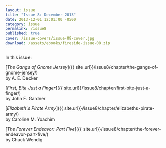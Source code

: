 ```yaml
---
layout: issue
title: "Issue 8: December 2013"
date: 2013-12-01 12:01:00 -0500
category: issue
permalink: /issue8
published: true
cover: /issue-covers/issue-08-cover.jpg
download: /assets/ebooks/fireside-issue-08.zip
---
```


In this issue:

[_The Gangs of Gnome Jersey_]({{ site.url}}/issue8/chapter/the-gangs-of-gnome-jersey/)<br/>
by A. E. Decker

[_First, Bite Just a Finger_]({{ site.url}}/issue8/chapter/first-bite-just-a-finger/)<br/>
by John F. Gardner

[_Elizabeth's Pirate Army_]({{ site.url}}/issue8/chapter/elizabeths-pirate-army/)<br/>
by Caroline M. Yoachim

[_The Forever Endeavor: Part Five_]({{ site.url}}/issue8/chapter/the-forever-endeavor-part-five/)<br/>
by Chuck Wendig
